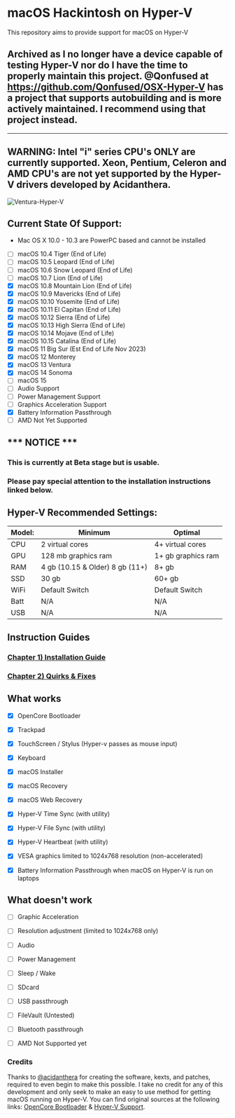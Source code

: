 # macOS Hackintosh on Hyper-V
This repository aims to provide support for macOS on Hyper-V

## Archived as I no longer have a device capable of testing Hyper-V nor do I have the time to properly maintain this project. @Qonfused at https://github.com/Qonfused/OSX-Hyper-V has a project that supports autobuilding and is more actively maintained. I recommend using that project instead.

----------------------


## WARNING: Intel "i" series CPU's ONLY are currently supported. Xeon, Pentium, Celeron and AMD CPU's are not yet supported by the Hyper-V drivers developed by Acidanthera.


![Ventura-Hyper-V](https://github.com/balopez83/macOS_On_Hyper-V/assets/53441362/5411a4cf-0172-4b1b-9806-95266024d6a7)


## Current State Of Support:

- Mac OS X 10.0 - 10.3 are PowerPC based and cannot be installed
- [ ] macOS 10.4 Tiger (End of Life)
- [ ] macOS 10.5 Leopard (End of Life)
- [ ] macOS 10.6 Snow Leopard (End of Life)
- [ ] macOS 10.7 Lion (End of Life)
- [X] macOS 10.8 Mountain Lion (End of Life)
- [X] macOS 10.9 Mavericks (End of Life)
- [X] macOS 10.10 Yosemite (End of Life)
- [X] macOS 10.11 El Capitan (End of Life)
- [X] macOS 10.12 Sierra (End of Life)
- [X] macOS 10.13 High Sierra (End of Life)
- [X] macOS 10.14 Mojave (End of Life)
- [X] macOS 10.15 Catalina (End of Life)
- [X] macOS 11 Big Sur (Est End of Life Nov 2023)
- [X] macOS 12 Monterey
- [X] macOS 13 Ventura
- [X] macOS 14 Sonoma
- [ ] macOS 15 
- [ ] Audio Support
- [ ] Power Management Support
- [ ] Graphics Acceleration Support
- [x] Battery Information Passthrough
- [ ] AMD Not Yet Supported

## *** NOTICE ***
### This is currently at Beta stage but is usable. 
### Please pay special attention to the installation instructions linked below.

## Hyper-V Recommended Settings:

| Model: | Minimum | Optimal |
|---|----------|----------|
|CPU| 2 virtual cores | 4+ virtual cores |
|GPU| 128 mb graphics ram | 1+ gb graphics ram |
|RAM| 4 gb (10.15 & Older) 8 gb (11+) | 8+ gb |
|SSD| 30 gb | 60+ gb |
|WiFi| Default Switch | Default Switch |
|Batt| N/A | N/A |
|USB| N/A | N/A |




## Instruction Guides

### [Chapter 1) Installation Guide](https://github.com/balopez83/macOS_On_Hyper-V/blob/main/1-QuickStart.md)
### [Chapter 2) Quirks & Fixes](https://github.com/balopez83/macOS_On_Hyper-V/blob/main/Quirks%26Fixes.md)





## What works 

- [x] OpenCore Bootloader
- [x] Trackpad
- [x] TouchScreen / Stylus (Hyper-v passes as mouse input)
- [x] Keyboard
- [x] macOS Installer
- [x] macOS Recovery
- [x] macOS Web Recovery
- [x] Hyper-V Time Sync (with utility)
- [x] Hyper-V File Sync (with utility)
- [x] Hyper-V Heartbeat (with utility)
- [x] VESA graphics limited to 1024x768 resolution (non-accelerated)
- [x] Battery Information Passthrough when macOS on Hyper-V is run on laptops



## What doesn't work

- [ ] Graphic Acceleration
- [ ] Resolution adjustment (limited to 1024x768 only)
- [ ] Audio
- [ ] Power Management
- [ ] Sleep / Wake
- [ ] SDcard
- [ ] USB passthrough
- [ ] FileVault (Untested)
- [ ] Bluetooth passthrough
- [ ] AMD Not Supported yet


### Credits

Thanks to [@acidanthera](https://github.com/acidanthera) for creating the software, kexts, and patches, required to even begin to make this possible. I take no credit for any of this development and only seek to make an easy to use method for getting macOS running on Hyper-V. You can find original sources at the following links: [OpenCore Bootloader](https://github.com/acidanthera/OpenCorePkg) & [Hyper-V Support](https://github.com/acidanthera/MacHyperVSupport).
